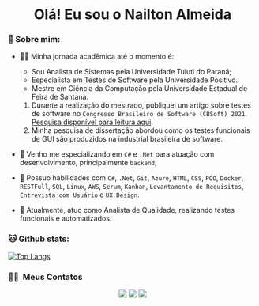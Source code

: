 <div align="center" width="50">
   </div>
<h1 align="center">Olá! Eu sou o Nailton Almeida </h1>

### 🤵 Sobre mim:
- 👨‍🎓 Minha jornada acadêmica até o momento é:
  * Sou Analista de Sistemas pela Universidade Tuiuti do Paraná;
  * Especialista em Testes de Software pela Universidade Positivo.
  * Mestre em Ciência da Computação pela Universidade Estadual de Feira de Santana.
  1. Durante a realização do mestrado, publiquei um artigo sobre testes de software no ```Congresso Brasileiro de Software (CBSoft) 2021```. [Pesquisa disponível para leitura aqui](https://github.com/nailton-almeida/nailton-almeida/blob/0cde2895cbf234be0aec8d381492a138c319b3c5/Experiences%20and%20Practices%20in%20GUI%20Functional%20Testing%20A%20Software%20Practitioners%E2%80%99%20View.pdf).
  2. Minha pesquisa de dissertação abordou como os testes funcionais de GUI são produzidos na industrial brasileira de software.

- 🌱 Venho me especializando em ```C#``` e ```.Net``` para atuação com desenvolvimento, principalmente ```backend```;
- 💬 Possuo habilidades com ```C#```, ```.Net```, ```Git```, ```Azure```, ```HTML```, ```CSS```, ```POO```, ```Docker```, ```RESTFull```, ```SQL```, ```Linux```, ```AWS```, ```Scrum```, ```Kanban```, ```Levantamento de Requisitos```, ```Entrevista com Usuário``` e ```UX Design```.
- 🏦 Atualmente, atuo como Analista de Qualidade, realizando testes funcionais e automatizados.   

### 🐱 Github stats:

[![Top Langs](https://github-readme-stats.vercel.app/api/top-langs/?username=nailton-almeida&layout=compact&text_color=daf7dc&bg_color=151515)](https://github.com/nailton-almeida/github-readme-stats)

### 🤝🏻 &nbsp;Meus Contatos

<p align="center">
<a href="https://www.linkedin.com/in/nailton-almeida/"><img src="https://img.shields.io/badge/-Nailton%20Almeida-0077B5?style=flat&logo=Linkedin&logoColor=white"/></a>
<a href="mailto:nailtonalmeidajr@outlook.com.br"><img src="https://img.shields.io/badge/-nailtonalmeidajr@outlook.com.br-D14836?style=flat&logo=Gmail&logoColor=white"/></a>
<a href="https://www.instagram.com/nailton.raw/"><img src="https://img.shields.io/badge/-@nailton.raw_-E4405F?style=flat&logo=Instagram&logoColor=white"/></a>
</p>
